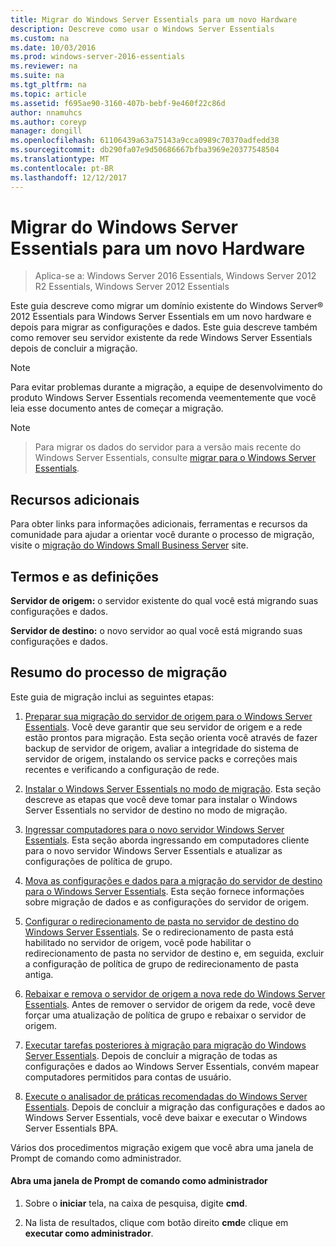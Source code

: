 ```yaml
---
title: Migrar do Windows Server Essentials para um novo Hardware
description: Descreve como usar o Windows Server Essentials
ms.custom: na
ms.date: 10/03/2016
ms.prod: windows-server-2016-essentials
ms.reviewer: na
ms.suite: na
ms.tgt_pltfrm: na
ms.topic: article
ms.assetid: f695ae90-3160-407b-bebf-9e460f22c86d
author: nnamuhcs
ms.author: coreyp
manager: dongill
ms.openlocfilehash: 61106439a63a75143a9cca0989c70370adfedd38
ms.sourcegitcommit: db290fa07e9d50686667bfba3969e20377548504
ms.translationtype: MT
ms.contentlocale: pt-BR
ms.lasthandoff: 12/12/2017
---
```

# <a name="migrate-windows-server-essentials-to-new-hardware"></a>Migrar do Windows Server Essentials para um novo Hardware

>Aplica-se a: Windows Server 2016 Essentials, Windows Server 2012 R2 Essentials, Windows Server 2012 Essentials

Este guia descreve como migrar um domínio existente do Windows Server® 2012 Essentials para Windows Server Essentials em um novo hardware e depois para migrar as configurações e dados. Este guia descreve também como remover seu servidor existente da rede Windows Server Essentials depois de concluir a migração.  
  
> [!NOTE]
>  Para evitar problemas durante a migração, a equipe de desenvolvimento do produto Windows Server Essentials recomenda veementemente que você leia esse documento antes de começar a migração.  
  
> [!NOTE]

>  Para migrar os dados do servidor para a versão mais recente do Windows Server Essentials, consulte [migrar para o Windows Server Essentials](Migrate-from-Previous-Versions-to-Windows-Server-Essentials-or-Windows-Server-Essentials-Experience.md).  

  
## <a name="additional-resources"></a>Recursos adicionais  
 Para obter links para informações adicionais, ferramentas e recursos da comunidade para ajudar a orientar você durante o processo de migração, visite o [migração do Windows Small Business Server](https://go.microsoft.com/fwlink/?LinkId=217520) site.  
  
## <a name="terms-and-definitions"></a>Termos e as definições  
 **Servidor de origem:** o servidor existente do qual você está migrando suas configurações e dados.  
  
 **Servidor de destino:** o novo servidor ao qual você está migrando suas configurações e dados.  
  
## <a name="migration-process-summary"></a>Resumo do processo de migração  
 Este guia de migração inclui as seguintes etapas:  
  

1.  [Preparar sua migração do servidor de origem para o Windows Server Essentials](Prepare-your-Source-Server-for-Windows-Server-Essentials-migration.md).  Você deve garantir que seu servidor de origem e a rede estão prontos para migração. Esta seção orienta você através de fazer backup de servidor de origem, avaliar a integridade do sistema de servidor de origem, instalando os service packs e correções mais recentes e verificando a configuração de rede.  
  
2.  [Instalar o Windows Server Essentials no modo de migração](Install-Windows-Server-Essentials-in-migration-mode.md).  Esta seção descreve as etapas que você deve tomar para instalar o Windows Server Essentials no servidor de destino no modo de migração.  
  
3.  [Ingressar computadores para o novo servidor Windows Server Essentials](Join-computers-to-the-new-Windows-Server-Essentials-server.md).  Esta seção aborda ingressando em computadores cliente para o novo servidor Windows Server Essentials e atualizar as configurações de política de grupo.  
  
4.  [Mova as configurações e dados para a migração do servidor de destino para o Windows Server Essentials](Move-settings-and-data-to-the-Destination-Server-for-Windows-Server-Essentials-migration.md).  Esta seção fornece informações sobre migração de dados e as configurações do servidor de origem.  
  
5.  [Configurar o redirecionamento de pasta no servidor de destino do Windows Server Essentials](Configure-folder-redirection-on-the-Windows-Server-Essentials-Destination-Server.md).  Se o redirecionamento de pasta está habilitado no servidor de origem, você pode habilitar o redirecionamento de pasta no servidor de destino e, em seguida, excluir a configuração de política de grupo de redirecionamento de pasta antiga.  
  
6.  [Rebaixar e remova o servidor de origem a nova rede do Windows Server Essentials](Demote-and-remove-the-Source-Server-from-the-new-Windows-Server-Essentials-network.md).  Antes de remover o servidor de origem da rede, você deve forçar uma atualização de política de grupo e rebaixar o servidor de origem.  
  
7.  [Executar tarefas posteriores à migração para migração do Windows Server Essentials](Perform-post-migration-tasks-for-Windows-Server-Essentials-migration.md).  Depois de concluir a migração de todas as configurações e dados ao Windows Server Essentials, convém mapear computadores permitidos para contas de usuário.  
  
8.  [Execute o analisador de práticas recomendadas do Windows Server Essentials](Run-the-Windows-Server-Essentials-Best-Practices-Analyzer.md).  Depois de concluir a migração das configurações e dados ao Windows Server Essentials, você deve baixar e executar o Windows Server Essentials BPA.  
  
 Vários dos procedimentos migração exigem que você abra uma janela de Prompt de comando como administrador.  
  
#### <a name="to-open-a-command-prompt-window-as-an-administrator"></a>Abra uma janela de Prompt de comando como administrador  
  
1.  Sobre o **iniciar** tela, na caixa de pesquisa, digite **cmd**.  
  
2.  Na lista de resultados, clique com botão direito **cmd**e clique em **executar como administrador**.
